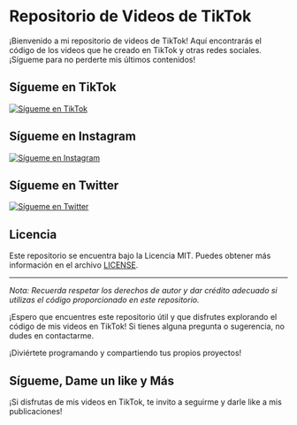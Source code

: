 # Repositorio de Videos de TikTok

¡Bienvenido a mi repositorio de videos de TikTok! Aquí encontrarás el código de los videos que he creado en TikTok y otras redes sociales. ¡Sígueme para no perderte mis últimos contenidos!

## Sígueme en TikTok
[![Sígueme en TikTok](https://www.tiktok.com/@andres.polo28)](https://www.tiktok.com/@andres.polo28)

## Sígueme en Instagram
[![Sígueme en Instagram](https://www.instagram.com/andrespolo28/)](https://www.instagram.com/andrespolo28/)

## Sígueme en Twitter
[![Sígueme en Twitter](https://twitter.com/andrespolo28)](https://twitter.com/andrespolo28)

## Licencia
Este repositorio se encuentra bajo la Licencia MIT. Puedes obtener más información en el archivo [LICENSE](LICENSE).

---

*Nota: Recuerda respetar los derechos de autor y dar crédito adecuado si utilizas el código proporcionado en este repositorio.*



¡Espero que encuentres este repositorio útil y que disfrutes explorando el código de mis videos en TikTok! Si tienes alguna pregunta o sugerencia, no dudes en contactarme.

¡Diviértete programando y compartiendo tus propios proyectos!

## Sígueme, Dame un like y Más

¡Si disfrutas de mis videos en TikTok, te invito a seguirme y darle like a mis publicaciones!

